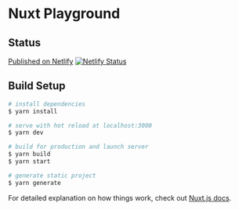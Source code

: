# Nuxt Playground

## Status

[Published on Netlify](https://nuxt-playground-aaron.netlify.app/) [![Netlify Status](https://api.netlify.com/api/v1/badges/82e606f8-6d11-44d2-8fd5-f9fddbf5f392/deploy-status)](https://app.netlify.com/sites/nuxt-playground-aaron/deploys)

## Build Setup

```bash
# install dependencies
$ yarn install

# serve with hot reload at localhost:3000
$ yarn dev

# build for production and launch server
$ yarn build
$ yarn start

# generate static project
$ yarn generate
```

For detailed explanation on how things work, check out [Nuxt.js docs](https://nuxtjs.org).

